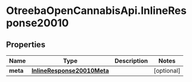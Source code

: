 # OtreebaOpenCannabisApi.InlineResponse20010

## Properties
Name | Type | Description | Notes
------------ | ------------- | ------------- | -------------
**meta** | [**InlineResponse20010Meta**](InlineResponse20010Meta.md) |  | [optional] 


